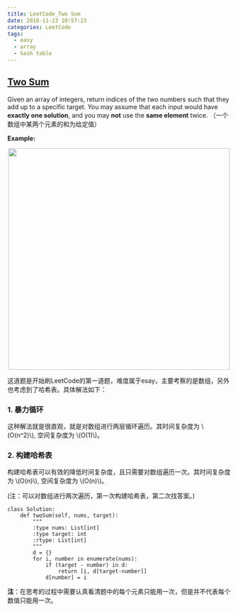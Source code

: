 ```yaml
---
title: LeetCode_Two Sum
date: 2018-11-23 10:57:23
categories: LeetCode
tags: 
  - easy
  - array
  - hash table
---
```


## [Two Sum](https://leetcode.com/problems/two-sum/)

Given an array of integers, return indices of the two numbers such that they add up to a specific target. You may assume that each input would have **exactly one solution**, and you may **not** use the **same element** twice.
（一个数组中某两个元素的和为给定值）

<!--more-->

**Example:** 

<div align=center>
	<img src="/images/leetcode_1.png" width = "500" align=center/>
</div>

这道题是开始刷LeetCode的第一道题，难度属于esay，主要考察的是数组，另外也考虑到了哈希表。具体解法如下：

### 1. 暴力循环
这种解法就是很直观，就是对数组进行两层循环遍历。其时间复杂度为 \\(O(n^2)\\), 空间复杂度为  \\(O(1)\\)。

### 2. 构建哈希表
构建哈希表可以有效的降低时间复杂度，且只需要对数组遍历一次。其时间复杂度为 \\(O(n)\\), 空间复杂度为  \\(O(n)\\)。

(注：可以对数组进行两次遍历，第一次构建哈希表，第二次找答案。)

```
class Solution:
    def twoSum(self, nums, target):
        """
        :type nums: List[int]
        :type target: int
        :rtype: List[int]
        """
        d = {}
        for i, number in enumerate(nums):
            if (target - number) in d:
                return [i, d[target-number]]
            d[number] = i
```

**注**：在思考的过程中需要认真看清题中的每个元素只能用一次，但是并不代表每个数值只能用一次。